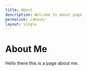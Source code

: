 ```yaml
---
title: About
description: Welcome to about page 
permalink: /about/
layout: single
---
```

# About Me

Hello there this is a page about me.